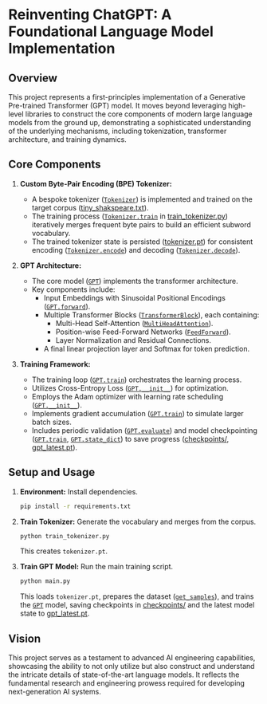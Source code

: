 # Reinventing ChatGPT: A Foundational Language Model Implementation

## Overview

This project represents a first-principles implementation of a Generative Pre-trained Transformer (GPT) model. It moves beyond leveraging high-level libraries to construct the core components of modern large language models from the ground up, demonstrating a sophisticated understanding of the underlying mechanisms, including tokenization, transformer architecture, and training dynamics.

## Core Components

1.  **Custom Byte-Pair Encoding (BPE) Tokenizer:**
    *   A bespoke tokenizer ([`Tokenizer`](tokenizer.py)) is implemented and trained on the target corpus ([tiny_shakspeare.txt](tiny_shakspeare.txt)).
    *   The training process ([`Tokenizer.train`](tokenizer.py) in [train_tokenizer.py](train_tokenizer.py)) iteratively merges frequent byte pairs to build an efficient subword vocabulary.
    *   The trained tokenizer state is persisted ([tokenizer.pt](tokenizer.pt)) for consistent encoding ([`Tokenizer.encode`](tokenizer.py)) and decoding ([`Tokenizer.decode`](tokenizer.py)).

2.  **GPT Architecture:**
    *   The core model ([`GPT`](main.py)) implements the transformer architecture.
    *   Key components include:
        *   Input Embeddings with Sinusoidal Positional Encodings ([`GPT.forward`](main.py)).
        *   Multiple Transformer Blocks ([`TransformerBlock`](main.py)), each containing:
            *   Multi-Head Self-Attention ([`MultiHeadAttention`](main.py)).
            *   Position-wise Feed-Forward Networks ([`FeedForward`](main.py)).
            *   Layer Normalization and Residual Connections.
        *   A final linear projection layer and Softmax for token prediction.

3.  **Training Framework:**
    *   The training loop ([`GPT.train`](main.py)) orchestrates the learning process.
    *   Utilizes Cross-Entropy Loss ([`GPT.__init__`](main.py)) for optimization.
    *   Employs the Adam optimizer with learning rate scheduling ([`GPT.__init__`](main.py)).
    *   Implements gradient accumulation ([`GPT.train`](main.py)) to simulate larger batch sizes.
    *   Includes periodic validation ([`GPT.evaluate`](main.py)) and model checkpointing ([`GPT.train`](main.py), [`GPT.state_dict`](main.py)) to save progress ([checkpoints/](checkpoints/), [gpt_latest.pt](gpt_latest.pt)).

## Setup and Usage

1.  **Environment:** Install dependencies.
    ```sh
    pip install -r requirements.txt
    ```

2.  **Train Tokenizer:** Generate the vocabulary and merges from the corpus.
    ```sh
    python train_tokenizer.py
    ```
    This creates `tokenizer.pt`.

3.  **Train GPT Model:** Run the main training script.
    ```sh
    python main.py
    ```
    This loads `tokenizer.pt`, prepares the dataset ([`get_samples`](main.py)), and trains the [`GPT`](main.py) model, saving checkpoints in [checkpoints/](checkpoints/) and the latest model state to [gpt_latest.pt](gpt_latest.pt).

## Vision

This project serves as a testament to advanced AI engineering capabilities, showcasing the ability to not only utilize but also construct and understand the intricate details of state-of-the-art language models. It reflects the fundamental research and engineering prowess required for developing next-generation AI systems.